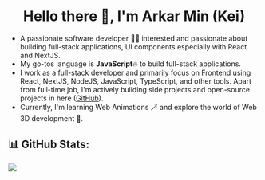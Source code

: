<h1 align="center">
  Hello there 👋, I'm Arkar Min (Kei)
</h1>

- A passionate software developer 🧑‍💻 interested and passionate about building full-stack applications, UI components especially with React and NextJS.
- My go-tos language is **JavaScript**🔥 to build full-stack applications.
- I work as a full-stack developer and primarily focus on Frontend using React, NextJS, NodeJS, JavaScript, TypeScript, and other tools. Apart from full-time job, I'm actively building side projects and open-source projects in here ([GitHub](https://github.com/Kei-K23)).
- Currently, I'm learning Web Animations 🪄 and explore the world of Web 3D development 🚀.

## 📊 GitHub Stats:
![](https://github-readme-stats.vercel.app/api/top-langs/?username=Kei-K23&theme=dark&hide_border=false&include_all_commits=false&count_private=false&layout=compact)
